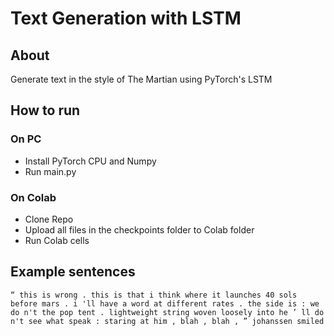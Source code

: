 # Text Generation with LSTM 

## About
Generate text in the style of The Martian using PyTorch's LSTM 

## How to run
### On PC
- Install PyTorch CPU and Numpy
- Run main.py
### On Colab
- Clone Repo
- Upload all files in the checkpoints folder to Colab folder
- Run Colab cells

## Example sentences
```
“ this is wrong . this is that i think where it launches 40 sols before mars . i 'll have a word at different rates . the side is : we do n't the pop tent . lightweight string woven loosely into he ’ ll do n't see what speak : staring at him , blah , blah , ” johanssen smiled
```
